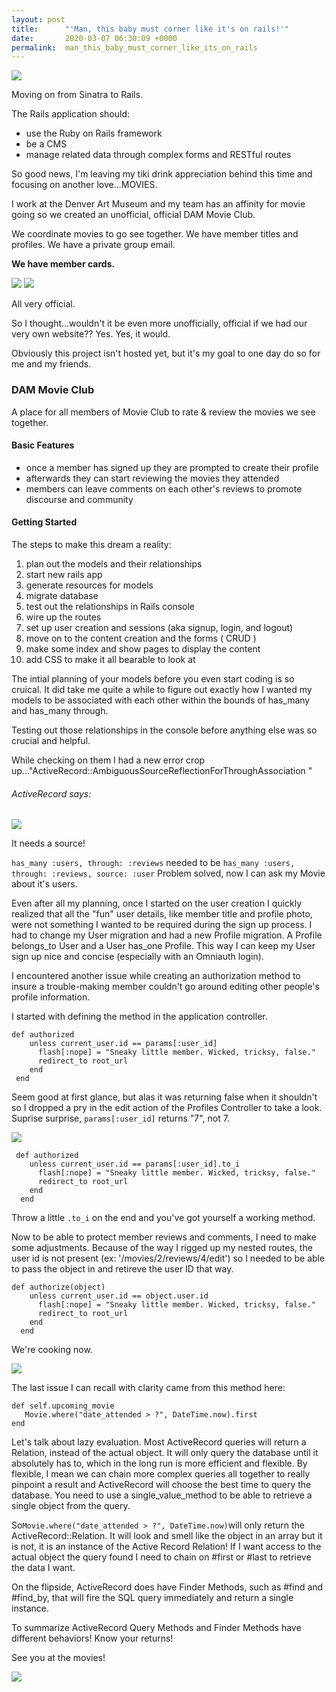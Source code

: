 ```yaml
---
layout: post
title:      "'Man, this baby must corner like it's on rails!'"
date:       2020-03-07 06:30:09 +0000
permalink:  man_this_baby_must_corner_like_its_on_rails
---
```



![](https://i.imgur.com/fQlWbwXm.jpg)

Moving on from Sinatra to Rails.

The Rails application should:
* use the Ruby on Rails framework 
* be a CMS
* manage related data through complex forms and RESTful routes

So good news, I'm leaving my tiki drink appreciation behind this time and focusing on another love...MOVIES.

I work at the Denver Art Museum and my team has an affinity for movie going so we created an unofficial, official DAM Movie Club. 

We coordinate movies to go see together. We have member titles and profiles. We have a private group email. 

**We have member cards.** 

![](https://i.imgur.com/BxPXj43m.jpg) ![](https://i.imgur.com/4oJHdb9m.jpg)

All very official.  

So I thought...wouldn't it be even more unofficially, official if we had our very own website?? Yes. Yes, it would. 

Obviously this project isn't hosted yet, but it's my goal to one day do so for me and my friends. 

### DAM Movie Club 

A place for all members of Movie Club to rate &  review the movies we see together. 

#### Basic Features

* once a member has signed up they are prompted to create their profile 
* afterwards they can start reviewing the movies they attended
* members can leave comments on each other's reviews to promote discourse and community

#### Getting Started

The steps to make this dream a reality:
1. plan out the models and their relationships
2. start new rails app 
3. generate resources for models 
4. migrate database
5. test out the relationships in Rails console 
6. wire up the routes
7. set up user creation and sessions (aka signup, login, and logout) 
8. move on to the content creation and the forms ( CRUD )
9.  make some index and show pages to display the content
10. add CSS to make it all bearable to look at

The intial planning of your models before you even start coding is so cruical. It did take me quite a while to figure out exactly how I wanted my models to be associated with each other within the bounds of has_many and has_many through. 

Testing out those relationships in the console before anything else was so crucial and helpful. 

While checking on them I had a new error crop up..."ActiveRecord::AmbiguousSourceReflectionForThroughAssociation " 

###### ActiveRecord says:

![](https://i.imgur.com/nNbRcMB.gif)

It needs a source!

`has_many :users, through: :reviews` needed to be `has_many :users, through: :reviews, source: :user`  Problem solved, now I can ask my Movie about it's users. 

Even after all my planning, once I started on the user creation I quickly realized that all the "fun" user details, like member title and profile photo, were not something I wanted to be required during the sign up process.  I had to change my User migration and had a new Profile migration. A Profile belongs_to User and a User has_one Profile. This way I can keep my User sign up nice and concise (especially with an Omniauth login).

 I encountered another issue while creating an authorization method to insure a trouble-making member couldn't go around editing other people's profile information. 
 
 I started with defining the method in the application controller. 

```
def authorized
    unless current_user.id == params[:user_id]
      flash[:nope] = "Sneaky little member. Wicked, tricksy, false."
      redirect_to root_url
    end 
 end 
```

Seem good at first glance, but alas it was returning false when it shouldn't so I dropped a pry in the edit action of the Profiles Controller to take a look. Suprise surprise, `params[:user_id]` returns "7", not 7. 

![](https://i.imgur.com/O5k3yLb.png?1)

```
 def authorized
    unless current_user.id == params[:user_id].to_i
      flash[:nope] = "Sneaky little member. Wicked, tricksy, false."
      redirect_to root_url
    end 
  end 
```

Throw a little `.to_i` on the end and you've got yourself a working method. 

Now to be able to protect member reviews and comments,  I need to make some adjustments. Because of the way I rigged up my nested routes, the user id is not present (ex: '/movies/2/reviews/4/edit') so I needed to be able to pass the object in and retireve the user ID that way. 

```
def authorize(object)
    unless current_user.id == object.user.id 
      flash[:nope] = "Sneaky little member. Wicked, tricksy, false."
      redirect_to root_url
    end 
  end
```

We're cooking now.  

![](https://i.imgur.com/a5bekcP.gif)
 
 The last issue I can recall with clarity came from this method here: 
 
```
def self.upcoming_movie 
   Movie.where("date_attended > ?", DateTime.now).first
end
```

Let's talk about lazy evaluation. Most ActiveRecord queries will return a Relation, instead of the actual object. It will only query the database until it absolutely has to, which in the long run is more efficient and flexible. By flexible, I mean we can chain more complex queries all together to really pinpoint a result and ActiveRecord will choose the best time to query the database. You need to use a single_value_method to be able to retrieve a single object from the query.

So` Movie.where("date_attended > ?", DateTime.now) `will only return the ActiveRecord::Relation. It will look and smell like the object in an array but it is not, it is an instance of the Active Record Relation! If I want access to the actual object the query found I need to chain on #first or #last to retrieve the data I want.

On the flipside, ActiveRecord does have Finder Methods, such as #find and #find_by, that will fire the SQL query immediately and return a single instance. 

To summarize ActiveRecord Query Methods and Finder Methods have different behaviors! Know your returns!

See you at the movies! 

![](https://media.giphy.com/media/g1nOYYV0AHY3K/giphy.gif)
 




